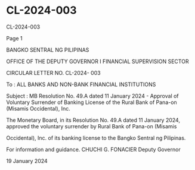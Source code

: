 # CL-2024-003

CL-2024-003

Page 1

BANGKO SENTRAL NG PILIPINAS

OFFICE OF THE DEPUTY GOVERNOR I FINANCIAL SUPERVISION SECTOR

CIRCULAR LETTER NO. CL-2024- 003

To : ALL BANKS AND NON-BANK FINANCIAL INSTITUTIONS

Subject : MB Resolution No. 49.A dated 11 January 2024 - Approval of Voluntary Surrender of Banking License of the Rural Bank of Pana-on (Misamis Occidental), Inc.

The Monetary Board, in its Resolution No. 49.A dated 11 January 2024, approved the voluntary surrender by Rural Bank of Pana-on (Misamis

Occidental), Inc. of its banking license to the Bangko Sentral ng Pilipinas.

For information and guidance.  CHUCHI G. FONACIER Deputy Governor

19 January 2024